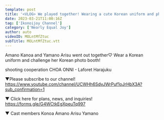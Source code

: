 ```yaml
---
template: post
title: '<VLOG> We played together! Wearing a cute Korean uniform and photo booth♡【≒JOY】'
date: 2023-03-21T11:00:16Z
tag: ['Ikonoijoy Channel']
category: ['Nearly Equal Joy']
author: auto 
videoID: MOLntMfZtuc
subTitle: MOLntMfZtuc.vtt
---
```

Amano Kanoa and Yamano Arisu went out together♡
Wear a Korean uniform and challenge her Korean photo booth!

shooting cooperation
CHOA ONNI - Laforet Harajuku

▼Please subscribe to our channel!
https://www.youtube.com/channel/UCWHh6SdvJWrPuf1oJrHbX3A?sub_confirmation=1

▼ Click here for plans, news, and inquiries!
https://forms.gle/G4WCtkEgXpeuTq997

▼ Cast members
Konoa Amano
Arisu Yamano
